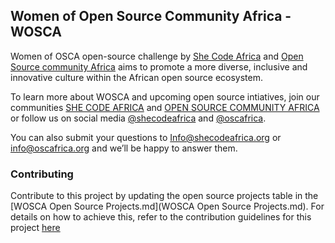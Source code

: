 ## **Women of Open Source Community Africa - WOSCA**

Women of OSCA open-source challenge by [She Code Africa](https://www.shecodeafrica.org/) and [Open Source community Africa](https://www.oscafrica.org/) aims to promote a more 
diverse, inclusive and innovative culture within the African open source ecosystem.  

To learn more about WOSCA and upcoming open source intiatives, join our communities [SHE CODE AFRICA](https://shecodeafrica.us8.list-manage.com/track/click?u=6a2579def8b868f0bd97cdd91&id=18767a93ad&e=ff3db1ee15)  and [OPEN SOURCE COMMUNITY AFRICA](https://shecodeafrica.us8.list-manage.com/track/click?u=6a2579def8b868f0bd97cdd91&id=9a94ceac29&e=ff3db1ee15) or follow us on social media [@shecodeafrica](https://shecodeafrica.us8.list-manage.com/track/click?u=6a2579def8b868f0bd97cdd91&id=dc8ad9d8d7&e=ff3db1ee15) and [@oscafrica](https://shecodeafrica.us8.list-manage.com/track/click?u=6a2579def8b868f0bd97cdd91&id=a967572077&e=ff3db1ee15).

You can also submit your questions to [Info@shecodeafrica.org](mailto:Info@shecodeafrica.org) or [info@oscafrica.org](mailto:info@oscafrica.org) and we’ll be happy to answer them.

### Contributing
Contribute to this project by updating the open source projects table in the [WOSCA Open Source Projects.md](WOSCA Open Source Projects.md). For details on how to achieve this, refer to the contribution guidelines for this project [here](CONTRIBUTION.md)



